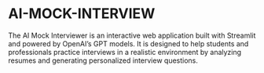 # AI-MOCK-INTERVIEW
The AI Mock Interviewer is an interactive web application built with Streamlit and powered by OpenAI’s GPT models. It is designed to help students and professionals practice interviews in a realistic environment by analyzing resumes and generating personalized interview questions.
